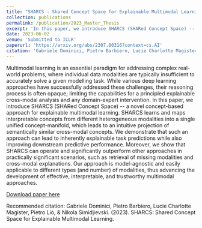 ```yaml
---
title: "SHARCS - Shared Concept Space for Explainable Multimodal Learning"
collection: publications
permalink: /publication/2023_Master_Thesis
excerpt: 'In this paper, we introduce SHARCS (SHARed Concept Space) -- a novel concept-based approach for explainable multimodal learning. SHARCS learns and maps interpretable concepts from different heterogeneous modalities into a single unified concept-manifold, which leads to an intuitive projection of semantically similar cross-modal concepts.'
date: 2023-06-02
venue: 'Submitted to ICLR'
paperurl: 'https://arxiv.org/abs/2307.00316?context=cs.AI'
citation: 'Gabriele Dominici, Pietro Barbiero, Lucie Charlotte Magister, Pietro Liò, & Nikola Simidjievski. (2023). SHARCS: Shared Concept Space for Explainable Multimodal Learning.'
---
```

Multimodal learning is an essential paradigm for addressing complex real-world problems, where individual data modalities are typically insufficient to accurately solve a given modelling task. While various deep learning approaches have successfully addressed these challenges, their reasoning process is often opaque; limiting the capabilities for a principled explainable cross-modal analysis and any domain-expert intervention. In this paper, we introduce SHARCS (SHARed Concept Space) -- a novel concept-based approach for explainable multimodal learning. SHARCS learns and maps interpretable concepts from different heterogeneous modalities into a single unified concept-manifold, which leads to an intuitive projection of semantically similar cross-modal concepts. We demonstrate that such an approach can lead to inherently explainable task predictions while also improving downstream predictive performance. Moreover, we show that SHARCS can operate and significantly outperform other approaches in practically significant scenarios, such as retrieval of missing modalities and cross-modal explanations. Our approach is model-agnostic and easily applicable to different types (and number) of modalities, thus advancing the development of effective, interpretable, and trustworthy multimodal approaches.

[Download paper here](https://arxiv.org/abs/2307.00316?context=cs.AI)

Recommended citation: Gabriele Dominici, Pietro Barbiero, Lucie Charlotte Magister, Pietro Liò, & Nikola Simidjievski. (2023). SHARCS: Shared Concept Space for Explainable Multimodal Learning.
